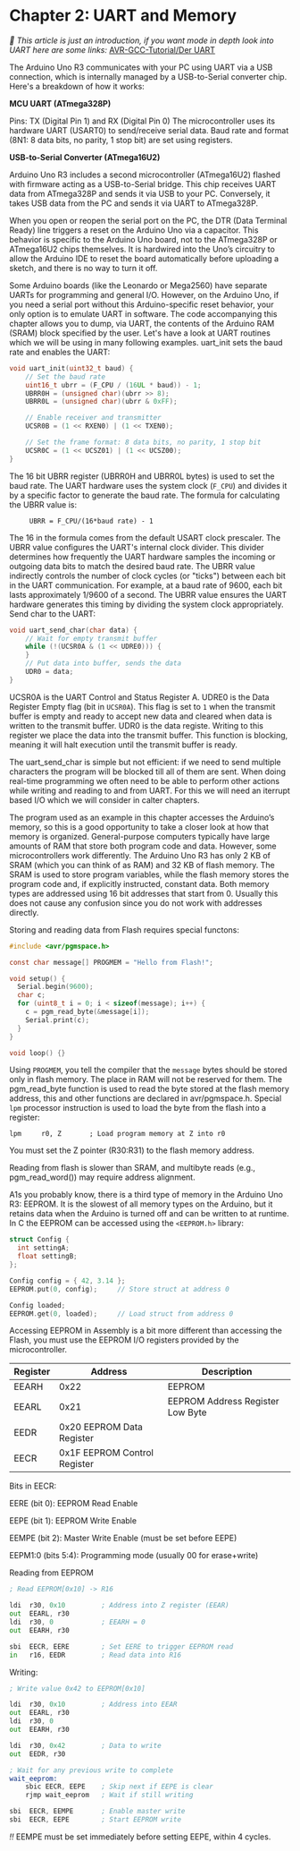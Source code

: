 # Chapter 2: UART and Memory

*📖 This article is just an introduction, if you want mode in depth look into UART here are some links:*
[AVR-GCC-Tutorial/Der UART](https://www.mikrocontroller.net/articles/AVR-GCC-Tutorial/Der_UART)

The Arduino Uno R3 communicates with your PC using UART via a USB connection, which is internally managed by a USB-to-Serial converter chip. Here's a breakdown of how it works:

**MCU UART (ATmega328P)**

Pins: TX (Digital Pin 1) and RX (Digital Pin 0)
The microcontroller uses its hardware UART (USART0) to send/receive serial data.
Baud rate and format (8N1: 8 data bits, no parity, 1 stop bit) are set using registers.

**USB-to-Serial Converter (ATmega16U2)**

Arduino Uno R3 includes a second microcontroller (ATmega16U2) flashed with firmware acting as a USB-to-Serial bridge.
This chip receives UART data from ATmega328P and sends it via USB to your PC.
Conversely, it takes USB data from the PC and sends it via UART to ATmega328P.

When you open or reopen the serial port on the PC, the DTR (Data Terminal Ready) line triggers a reset on the Arduino Uno via a capacitor. This behavior is specific to the Arduino Uno board, not to the ATmega328P or ATmega16U2 chips themselves. It is hardwired into the Uno’s circuitry to allow the Arduino IDE to reset the board automatically before uploading a sketch, and there is no way to turn it off.

Some Arduino boards (like the Leonardo or Mega2560) have separate UARTs for programming and general I/O. However, on the Arduino Uno, if you need a serial port without this Arduino-specific reset behavior, your only option is to emulate UART in software.
The code accompanying this chapter allows you to dump, via UART, the contents of the Arduino RAM (SRAM) block specified by the user.
Let's have a look at UART routines which we will be using in many following examples. uart_init sets the baud rate and enables the UART:
```c
void uart_init(uint32_t baud) {
    // Set the baud rate
    uint16_t ubrr = (F_CPU / (16UL * baud)) - 1;
    UBRR0H = (unsigned char)(ubrr >> 8);
    UBRR0L = (unsigned char)(ubrr & 0xFF);

    // Enable receiver and transmitter
    UCSR0B = (1 << RXEN0) | (1 << TXEN0);

    // Set the frame format: 8 data bits, no parity, 1 stop bit
    UCSR0C = (1 << UCSZ01) | (1 << UCSZ00);
}
```
The 16 bit UBRR register (UBRR0H and UBRR0L bytes) is used to set the baud rate. The UART hardware uses the system clock (`F_CPU`) and divides it by a specific factor to generate the baud rate. The formula for calculating the UBRR value is:
```
     UBRR = F_CPU/(16*baud rate) - 1
```
   The 16 in the formula comes from the default USART clock prescaler. The UBRR value configures the UART's internal clock divider.
   This divider determines how frequently the UART hardware samples the incoming or outgoing data bits to match the desired baud rate.
    The UBRR value indirectly controls the number of clock cycles (or "ticks") between each bit in the UART communication.
    For example, at a baud rate of 9600, each bit lasts approximately 1/9600 of a second. The UBRR value ensures the UART hardware generates this timing by dividing the system clock appropriately.
Send char to the UART:

```c
void uart_send_char(char data) {
    // Wait for empty transmit buffer
    while (!(UCSR0A & (1 << UDRE0))) {
    }
    // Put data into buffer, sends the data
    UDR0 = data;
}
```
UCSR0A is the UART Control and Status Register A. UDRE0 is the Data Register Empty flag (bit in `UCSR0A`). This flag is set to `1` when the transmit buffer is empty and ready to accept new data and cleared when data is written to the transmit buffer.
UDR0 is the data registe. Writing to this register we place the data into the transmit buffer. This function is blocking, meaning it will halt execution until the transmit buffer is ready.

The uart_send_char is simple but not efficient: if we need to send multiple characters the program will be blocked till all of them are sent. When doing real-time programming we often need to be able to perform other actions while writing and reading to and from UART. For this we will need an iterrupt based I/O which we will consider in calter chapters.

The program used as an example in this chapter accesses the Arduino’s memory, so this is a good opportunity to take a closer look at how that memory is organized. General-purpose computers typically have large amounts of RAM that store both program code and data.
However, some microcontrollers work differently. The Arduino Uno R3 has only 2 KB of SRAM (which you can think of as RAM) and 32 KB of flash memory. The SRAM is used to store program variables, while the flash memory stores the program code and, if explicitly instructed, constant data. Both memory types are addressed using 16 bit addresses that start from 0. Usually this does not cause any confusion since you do not work with addresses directly.

Storing and reading data from Flash requires special functons:

```c
#include <avr/pgmspace.h>

const char message[] PROGMEM = "Hello from Flash!";

void setup() {
  Serial.begin(9600);
  char c;
  for (uint8_t i = 0; i < sizeof(message); i++) {
    c = pgm_read_byte(&message[i]);
    Serial.print(c);
  }
}

void loop() {}
```
Using `PROGMEM`, you tell the compiler that the `message` bytes should be stored only in flash memory. The place in RAM will not be reserved for them. The pgm_read_byte function is used to read the byte stored at the flash memory address, this and other functions are declared in avr/pgmspace.h. Special `lpm` processor instruction is used to load the byte from the flash into a register:
```
lpm     r0, Z       ; Load program memory at Z into r0
```
You must set the Z pointer (R30:R31) to the flash memory address.

Reading from flash is slower than SRAM, and multibyte reads (e.g., pgm_read_word()) may require address alignment. 

A1s you probably know, there is a third type of memory in the Arduino Uno R3: EEPROM. It is the slowest of all memory types on the Arduino, but it retains data when the Arduino is turned off and can be written to at runtime. In C the EEPROM can be accessed using the `<EEPROM.h>` library:
```C
struct Config {
  int settingA;
  float settingB;
};

Config config = { 42, 3.14 };
EEPROM.put(0, config);     // Store struct at address 0

Config loaded;
EEPROM.get(0, loaded);     // Load struct from address 0
```
Accessing EEPROM in Assembly is a bit more different than accessing the Flash, you must use the EEPROM I/O registers provided by the microcontroller.

| Register | Address | Description
-----------|---------|----------------
| EEARH	| 0x22 | EEPROM | Address Register High Byte
| EEARL	| 0x21	| EEPROM Address Register Low Byte
| EEDR	| 0x20	EEPROM Data Register
| EECR	| 0x1F	EEPROM Control Register

Bits in EECR:

EERE (bit 0): EEPROM Read Enable

EEPE (bit 1): EEPROM Write Enable

EEMPE (bit 2): Master Write Enable (must be set before EEPE)

EEPM1:0 (bits 5:4): Programming mode (usually 00 for erase+write)

Reading from EEPROM
```asm
; Read EEPROM[0x10] -> R16

ldi  r30, 0x10         ; Address into Z register (EEAR)
out  EEARL, r30
ldi  r30, 0            ; EEARH = 0
out  EEARH, r30

sbi  EECR, EERE        ; Set EERE to trigger EEPROM read
in   r16, EEDR         ; Read data into R16
```
Writing:
```asm
; Write value 0x42 to EEPROM[0x10]

ldi  r30, 0x10         ; Address into EEAR
out  EEARL, r30
ldi  r30, 0
out  EEARH, r30

ldi  r30, 0x42         ; Data to write
out  EEDR, r30

; Wait for any previous write to complete
wait_eeprom:
    sbic EECR, EEPE    ; Skip next if EEPE is clear
    rjmp wait_eeprom   ; Wait if still writing

sbi  EECR, EEMPE       ; Enable master write
sbi  EECR, EEPE        ; Start EEPROM write
```
*‼* EEMPE must be set immediately before setting EEPE, within 4 cycles.

